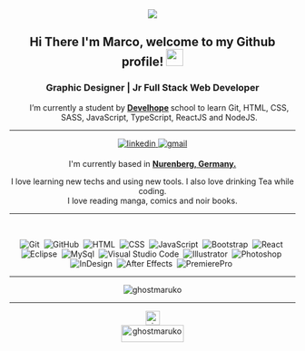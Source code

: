 <div id="header" align="center">
   <img src="https://user-images.githubusercontent.com/102921659/192111811-885b4eed-c084-46e0-a7ce-0c460c360fc6.png"/>
</div>
      
<div align="center">
<h2> Hi There I'm Marco, welcome to my Github profile!
    <img src="https://github.com/abdoachhoubi/abdoachhoubi/blob/main/gifs/Hi.gif" width="30">
</h2>
<h3>Graphic Designer | Jr Full Stack Web Developer</h3>
    
<ul align="center">
    <p> I’m currently a student by <strong> <a href="https://www.develhope.co/en/" target="_blank">Develhope</a> </strong> school to learn Git, HTML, CSS, SASS,               JavaScript, TypeScript, ReactJS and NodeJS.</p>
</ul>
      
<hr>
<a href="https://www.linkedin.com/in/marco-esu" target="_blank">
<img src=https://img.shields.io/badge/linkedin-%2300acee.svg?color=405DE6&style=for-the-badge&logo=linkedin&logoColor=white alt=linkedin style="margin-bottom: 5px;" />
</a>
<a href="mailto:marcoesu.esu@gmail.com" target="blank"><img src="https://img.shields.io/badge/gmail-EA4335.svg?style=for-the-badge&logo=gmail&logoColor=white" alt="gmail" style="margin-bottom: 5px;"/></a>

I'm currently based in **[Nurenberg, Germany.](https://www.google.com/maps/place/Norimberga,+Germania/@49.4360085,10.9926115,11z/data=!3m1!4b1!4m5!3m4!1s0x479f57aeb5b61cd3:0xdd5daf85a98c21b7!8m2!3d49.4521018!4d11.0766654)**
      
<p>
    I love learning new techs and using new tools. I also love drinking Tea while coding.
    <br>
    I love reading manga, comics and noir books.
</p>
<hr>

<br>

![Git](https://img.shields.io/badge/GIT-E44C30?style=for-the-badge&logo=git&logoColor=white)&nbsp;
![GitHub](https://img.shields.io/badge/GitHub-100000?style=for-the-badge&logo=github&logoColor=white)&nbsp;
![HTML](https://img.shields.io/badge/HTML5-E34F26?style=for-the-badge&logo=html5&logoColor=white)&nbsp;
![CSS](https://img.shields.io/badge/CSS3-1572B6?style=for-the-badge&logo=css3&logoColor=white)&nbsp;
![JavaScript](https://img.shields.io/badge/JavaScript-323330?style=for-the-badge&logo=javascript&logoColor=F7DF1E)&nbsp;
![Bootstrap](https://img.shields.io/badge/Bootstrap-563D7C?style=for-the-badge&logo=bootstrap&logoColor=white)&nbsp;
![React](https://img.shields.io/badge/React-20232A?style=for-the-badge&logo=react&logoColor=61DAFB)&nbsp;
![Eclipse](https://img.shields.io/badge/Eclipse-2C2255?style=for-the-badge&logo=eclipse&logoColor=white)&nbsp;
![MySql](https://img.shields.io/badge/MySQL-005C84?style=for-the-badge&logo=mysql&logoColor=white)&nbsp;
![Visual Studio Code](https://img.shields.io/badge/VSCode-0078D4?style=for-the-badge&logo=visual%20studio%20code&logoColor=white)&nbsp;
![Illustrator](https://img.shields.io/badge/Adobe%20Illustrator-FF9A00?style=for-the-badge&logo=adobe%20illustrator&logoColor=white)&nbsp;
![Photoshop](https://img.shields.io/badge/Adobe%20Photoshop-31A8FF?style=for-the-badge&logo=Adobe%20Photoshop&logoColor=black)&nbsp;
![InDesign](https://img.shields.io/badge/Adobe%20InDesign-FF3366?style=for-the-badge&logo=Adobe%20InDesign&logoColor=white)&nbsp;
![After Effects](https://img.shields.io/badge/Adobe%20after%20affects-CF96FD?style=for-the-badge&logo=Adobe%20after%20effects&logoColor=393665)&nbsp;
![PremierePro](https://img.shields.io/badge/Adobe%20Premiere%20Pro-9999FF?style=for-the-badge&logo=Adobe%20Premiere%20Pro&logoColor=white)&nbsp;

<hr>
<a align="center"><img align="center" src="https://github-readme-stats.vercel.app/api?username=ghostmaruko&show_icons=true&theme=radical&locale=en" alt="ghostmaruko"/></a>
<!--
<a align="center"><img align="center" src="https://github-readme-stats.vercel.app/api/top-langs/?username=ghostmaruko&show_icons=true&theme=radical&locale=en" alt="ghostmaruko"/></a> -->


<hr>
   <div>
  <a href="github.com/ghostmaruko" target="blank"><img
     src="https://komarev.com/ghpvc/?username=ghostmaruko&style=for-the-badge&label=PROFILE+VIEWS" height="25" alt="views count"/>
  </a>
<br>
<a href="https://www.buymeacoffee.com/marcoesu">
    <img align="center" src="https://cdn.buymeacoffee.com/buttons/v2/default-yellow.png" height="30" width="110" alt="ghostmaruko"/>
</a>
   </div>
</div>
